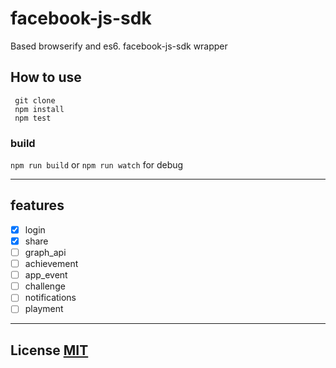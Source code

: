 # facebook-js-sdk

Based browserify and es6. facebook-js-sdk wrapper


## How to use

``` shell
 git clone
 npm install
 npm test
```

### build

 `npm run build` or `npm run watch` for debug

---

## features

- [x] login
- [x] share
- [ ] graph_api
- [ ] achievement
- [ ] app_event
- [ ] challenge
- [ ] notifications
- [ ] playment

---

## License [MIT](https://opensource.org/licenses/MIT)